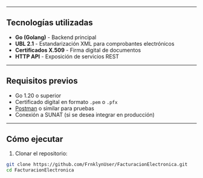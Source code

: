 
---

## Tecnologías utilizadas

- **Go (Golang)** - Backend principal
- **UBL 2.1** - Estandarización XML para comprobantes electrónicos
- **Certificados X.509** - Firma digital de documentos
- **HTTP API** - Exposición de servicios REST

---

## Requisitos previos

- Go 1.20 o superior
- Certificado digital en formato `.pem` o `.pfx`
- [Postman](https://www.postman.com/) o similar para pruebas
- Conexión a SUNAT (si se desea integrar en producción)

---

##  Cómo ejecutar

1. Clonar el repositorio:

```bash
git clone https://github.com/FrnklynUser/FacturacionElectronica.git
cd FacturacionElectronica
